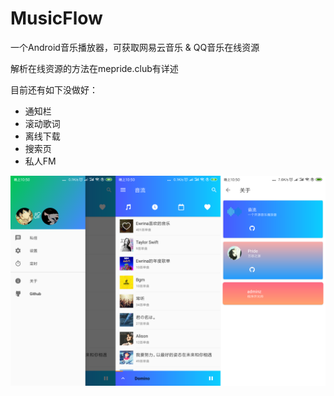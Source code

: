 # MusicFlow
一个Android音乐播放器，可获取网易云音乐 & QQ音乐在线资源

解析在线资源的方法在mepride.club有详述

目前还有如下没做好：

- 通知栏
- 滚动歌词
- 离线下载
- 搜索页
- 私人FM

![pic1](https://raw.githubusercontent.com/MePride/MusicFlow/master/image/-710a2bd2422fbe4b.png)

